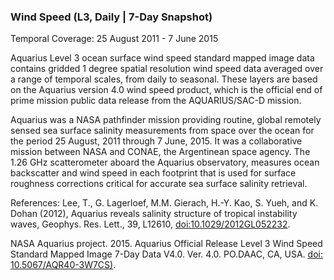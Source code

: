 ### Wind Speed (L3, Daily | 7-Day Snapshot)
Temporal Coverage: 25 August 2011 - 7 June 2015

Aquarius Level 3 ocean surface wind speed standard mapped image data contains gridded 1 degree spatial resolution wind speed data averaged over a range of temporal scales, from daily to seasonal. These layers are based on the Aquarius version 4.0 wind speed product, which is the official end of prime mission public data release from the AQUARIUS/SAC-D mission.

Aquarius was a NASA pathfinder mission providing routine, global remotely sensed sea surface salinity measurements from space over the ocean for the period 25 August, 2011 through 7 June, 2015. It was a collaborative mission between NASA and CONAE, the Argentinean space agency. The 1.26 GHz scatterometer aboard the Aquarius observatory, measures ocean backscatter and wind speed in each footprint that is used for surface roughness corrections critical for accurate sea surface salinity retrieval.

References:
Lee, T., G. Lagerloef, M.M. Gierach, H.-Y. Kao, S. Yueh, and K. Dohan (2012), Aquarius reveals salinity structure of tropical instability waves, Geophys. Res. Lett., 39, L12610, [doi:10.1029/2012GL052232](https://doi.org/10.1029/2012GL052232).

NASA Aquarius project. 2015. Aquarius Official Release Level 3 Wind Speed Standard Mapped Image 7-Day Data V4.0. Ver. 4.0. PO.DAAC,	CA,	USA. [doi: 10.5067/AQR40-3W7CS)](https://doi.org/10.5067/AQR40-3W7CS).
